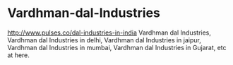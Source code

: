 # Vardhman-dal-Industries
http://www.pulses.co/dal-industries-in-india Vardhman dal Industries, Vardhman dal Industries in delhi, Vardhman dal Industries in jaipur, Vardhman dal Industries in mumbai, Vardhman dal Industries in Gujarat, etc at here.
